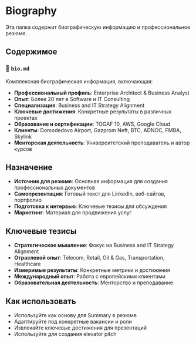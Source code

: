 # Biography

Эта папка содержит биографическую информацию и профессиональное резюме.

## Содержимое

### 📄 `bio.md`
Комплексная биографическая информация, включающая:
- **Профессиональный профиль**: Enterprise Architect & Business Analyst
- **Опыт**: Более 20 лет в Software и IT Consulting
- **Специализация**: Business and IT Strategy Alignment
- **Ключевые достижения**: Конкретные результаты в различных проектах
- **Образование и сертификации**: TOGAF 10, AWS, Google Cloud
- **Клиенты**: Domodedovo Airport, Gazprom Neft, BTC, ADNOC, FMBA, Skylink
- **Менторская деятельность**: Университетский преподаватель и автор курсов

## Назначение

- **Источник для резюме**: Основная информация для создания профессиональных документов
- **Самопрезентация**: Готовый текст для LinkedIn, веб-сайтов, портфолио
- **Подготовка к интервью**: Ключевые тезисы для обсуждения
- **Маркетинг**: Материал для продвижения услуг

## Ключевые тезисы

- **Стратегическое мышление**: Фокус на Business and IT Strategy Alignment
- **Отраслевой опыт**: Telecom, Retail, Oil & Gas, Transportation, Healthcare
- **Измеримые результаты**: Конкретные метрики и достижения
- **Международный опыт**: Работа с европейскими клиентами
- **Образовательная деятельность**: Менторство и преподавание

## Как использовать

- Используйте как основу для Summary в резюме
- Адаптируйте под конкретные вакансии и роли
- Извлекайте ключевые достижения для презентаций
- Используйте для создания elevator pitch


